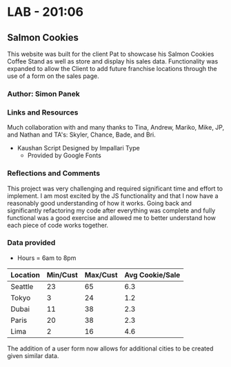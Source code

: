 # LAB - 201:06

## Salmon Cookies

This website was built for the client Pat to showcase his Salmon Cookies Coffee Stand as well as store and display his sales data.  Functionality was expanded to allow the Client to add future franchise locations through the use of a form on the sales page.

### Author: Simon Panek

### Links and Resources

Much collaboration with and many thanks to Tina, Andrew, Mariko, Mike, JP, and Nathan and TA's: Skyler, Chance, Bade, and Bri.

- Kaushan Script Designed by Impallari Type
  - Provided by Google Fonts

### Reflections and Comments

This project was very challenging and required significant time and effort to implement. I am most excited by the JS functionality and that I now have a reasonably good understanding of how it works. Going back and significantly refactoring my code after everything was complete and fully functional was a good exercise and allowed me to better understand how each piece of code works together.

### Data provided

- Hours = 6am to 8pm

Location | Min/Cust | Max/Cust | Avg Cookie/Sale
---|---|---|---
Seattle | 23 | 65 | 6.3
Tokyo | 3 | 24 | 1.2
Dubai | 11 | 38 | 2.3
Paris | 20 | 38 | 2.3
Lima | 2 | 16 | 4.6

The addition of a user form now allows for additional cities to be created given similar data.
